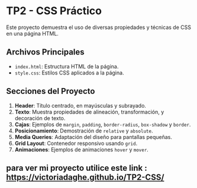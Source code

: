 # TP2 - CSS Práctico

Este proyecto demuestra el uso de diversas propiedades y técnicas de CSS en una página HTML.

## Archivos Principales

- `index.html`: Estructura HTML de la página.
- `style.css`: Estilos CSS aplicados a la página.

## Secciones del Proyecto

1. **Header**: Título centrado, en mayúsculas y subrayado.
2. **Texto**: Muestra propiedades de alineación, transformación, y decoración de texto.
3. **Cajas**: Ejemplos de `margin`, `padding`, `border-radius`, `box-shadow` y `border`.
4. **Posicionamiento**: Demostración de `relative` y `absolute`.
5. **Media Queries**: Adaptación del diseño para pantallas pequeñas.
6. **Grid Layout**: Contenedor responsivo usando `grid`.
7. **Animaciones**: Ejemplos de animaciones `hover` y `mover`.


## para ver mi proyecto utilice este link : https://victoriadaghe.github.io/TP2-CSS/
